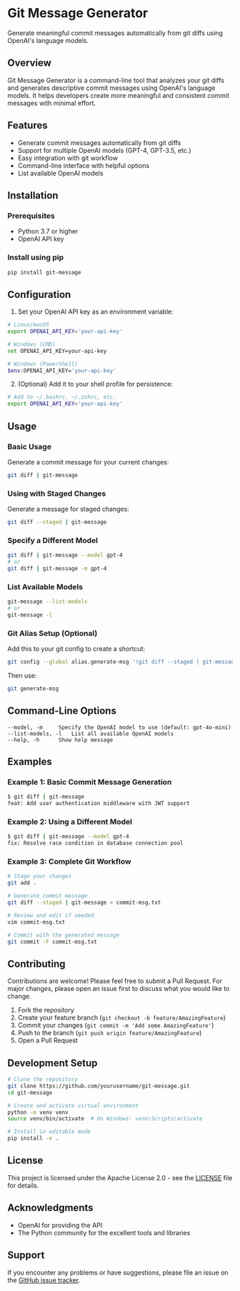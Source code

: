 # Git Message Generator

Generate meaningful commit messages automatically from git diffs using OpenAI's language models.

## Overview

Git Message Generator is a command-line tool that analyzes your git diffs and generates descriptive commit messages using OpenAI's language models. It helps developers create more meaningful and consistent commit messages with minimal effort.

## Features

- Generate commit messages automatically from git diffs
- Support for multiple OpenAI models (GPT-4, GPT-3.5, etc.)
- Easy integration with git workflow
- Command-line interface with helpful options
- List available OpenAI models

## Installation

### Prerequisites

- Python 3.7 or higher
- OpenAI API key

### Install using pip

```bash
pip install git-message
```

## Configuration

1. Set your OpenAI API key as an environment variable:

```bash
# Linux/macOS
export OPENAI_API_KEY='your-api-key'

# Windows (CMD)
set OPENAI_API_KEY=your-api-key

# Windows (PowerShell)
$env:OPENAI_API_KEY='your-api-key'
```

2. (Optional) Add it to your shell profile for persistence:

```bash
# Add to ~/.bashrc, ~/.zshrc, etc.
export OPENAI_API_KEY='your-api-key'
```

## Usage

### Basic Usage

Generate a commit message for your current changes:

```bash
git diff | git-message
```

### Using with Staged Changes

Generate a message for staged changes:

```bash
git diff --staged | git-message
```

### Specify a Different Model

```bash
git diff | git-message --model gpt-4
# or
git diff | git-message -m gpt-4
```

### List Available Models

```bash
git-message --list-models
# or
git-message -l
```

### Git Alias Setup (Optional)

Add this to your git config to create a shortcut:

```bash
git config --global alias.generate-msg '!git diff --staged | git-message'
```

Then use:

```bash
git generate-msg
```

## Command-Line Options

```
--model, -m     Specify the OpenAI model to use (default: gpt-4o-mini)
--list-models, -l   List all available OpenAI models
--help, -h      Show help message
```

## Examples

### Example 1: Basic Commit Message Generation

```bash
$ git diff | git-message
feat: Add user authentication middleware with JWT support
```

### Example 2: Using a Different Model

```bash
$ git diff | git-message --model gpt-4
fix: Resolve race condition in database connection pool
```

### Example 3: Complete Git Workflow

```bash
# Stage your changes
git add .

# Generate commit message
git diff --staged | git-message > commit-msg.txt

# Review and edit if needed
vim commit-msg.txt

# Commit with the generated message
git commit -F commit-msg.txt
```

## Contributing

Contributions are welcome! Please feel free to submit a Pull Request. For major changes, please open an issue first to discuss what you would like to change.

1. Fork the repository
2. Create your feature branch (`git checkout -b feature/AmazingFeature`)
3. Commit your changes (`git commit -m 'Add some AmazingFeature'`)
4. Push to the branch (`git push origin feature/AmazingFeature`)
5. Open a Pull Request

## Development Setup

```bash
# Clone the repository
git clone https://github.com/yourusername/git-message.git
cd git-message

# Create and activate virtual environment
python -m venv venv
source venv/bin/activate  # On Windows: venv\Scripts\activate

# Install in editable mode
pip install -e .
```

## License

This project is licensed under the Apache License 2.0 - see the [LICENSE](LICENSE) file for details.

## Acknowledgments

- OpenAI for providing the API
- The Python community for the excellent tools and libraries

## Support

If you encounter any problems or have suggestions, please file an issue on the [GitHub issue tracker](https://github.com/yourusername/git-message/issues).